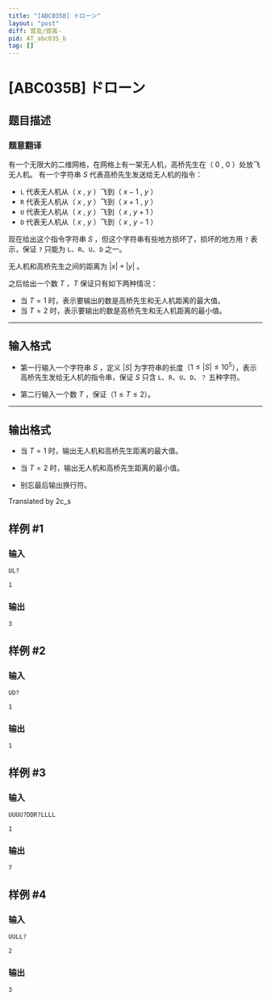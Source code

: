 ```yaml
---
title: "[ABC035B] ドローン"
layout: "post"
diff: 普及/提高-
pid: AT_abc035_b
tag: []
---
```


# [ABC035B] ドローン

## 题目描述

### 题意翻译

有一个无限大的二维网格，在网格上有一架无人机，高桥先生在（ $0$ , $0$ ）处放飞无人机。
有一个字符串 $S$ 代表高桥先生发送给无人机的指令：

- ``L`` 代表无人机从（ $x$ , $y$ ）飞到（ $x-1$ , $y$ ）
- ``R`` 代表无人机从（ $x$ , $y$ ）飞到（ $x+1$ , $y$ ）
- ``U`` 代表无人机从（ $x$ , $y$ ）飞到（ $x$ , $y+1$ ）
- ``D`` 代表无人机从（ $x$ , $y$ ）飞到（ $x$ , $y-1$ ）


现在给出这个指令字符串 $S$ ，但这个字符串有些地方损坏了，损坏的地方用 ``?`` 表示，保证 ``?`` 只能为 ``L``、``R``、``U``、``D`` 之一。

无人机和高桥先生之间的距离为 $|x|+|y|$ 。

之后给出一个数 $T$ ，$T$ 保证只有如下两种情况：
- 当 $T=1$ 时，表示要输出的数是高桥先生和无人机距离的最大值。
- 当 $T=2$ 时，表示要输出的数是高桥先生和无人机距离的最小值。

----------

## 输入格式

- 第一行输入一个字符串 $S$ ，定义 $|S|$ 为字符串的长度$（1≤|S|≤10^5）$，表示高桥先生发给无人机的指令串，保证 $S$ 只含 ``L``、``R``、``U``、``D``、``？`` 五种字符。

- 第二行输入一个数 $T$ ，保证$（1≤T≤2）$。

-------------

## 输出格式

- 当 $T=1$ 时，输出无人机和高桥先生距离的最大值。

- 当 $T=2$ 时，输出无人机和高桥先生距离的最小值。

- 别忘最后输出换行符。

Translated by 2c_s

## 样例 #1

### 输入

```
UL?
1
```

### 输出

```
3
```

## 样例 #2

### 输入

```
UD?
1
```

### 输出

```
1
```

## 样例 #3

### 输入

```
UUUU?DDR?LLLL
1
```

### 输出

```
7
```

## 样例 #4

### 输入

```
UULL?
2
```

### 输出

```
3
```


